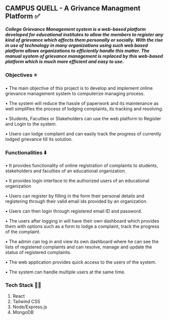 ## CAMPUS QUELL - A Grivance Managment Platform ✅

#####   College Grievance Management system is a web-based platform developed for educational institutes to allow the members to register any kind of grievance which affects them personally or socially. With the rise in use of technology in many organizations using such web based platform allows organizations to efficiently handle this matter. The manual system of grievance management is replaced by this web-based platform which is much more efficient and easy to use.  

### Objectives ⭐   
• The main objective of this project is to develop and implement online grievance
management system to computerize managing process.  

• The system will reduce the hassle of paperwork and its maintenance as well simplifies
the process of lodging complaints, its tracking and resolving.  

• Students, Faculties or Stakeholders can use the web platform to Register and Login to
the system.  

• Users can lodge complaint and can easily track the progress of currently lodged
grievance till its solution.  


### Functionalities ⬇️  
• It provides functionality of online registration of complaints to students, stakeholders
and faculties of an educational organization.  

• It provides login interface to the authorized users of an educational organization  

• Users can register by filling in the form their personal details and registering through
their valid email ids provided by an organization.  

• Users can then login through registered email ID and password.  

• The users after logging in will have their own dashboard which provides them with
options such as a form to lodge a complaint, track the progress of the complaint.  

• The admin can log in and view its own dashboard where he can see the lists of
registered complaints and can resolve, manage and update the status of registered
complaints.  

• The web application provides quick access to the users of the system.  

• The system can handle multiple users at the same time.  
### Tech Stack 🧑‍💻  
1. React  
2. Tailwind CSS  
3. Node/Express.js  
4. MongoDB  




